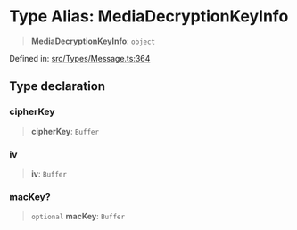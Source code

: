 # Type Alias: MediaDecryptionKeyInfo

> **MediaDecryptionKeyInfo**: `object`

Defined in: [src/Types/Message.ts:364](https://github.com/Fokusdotid/bail/blob/82f46c566476ac566bfd781dede14412fcdfb787/src/Types/Message.ts#L364)

## Type declaration

### cipherKey

> **cipherKey**: `Buffer`

### iv

> **iv**: `Buffer`

### macKey?

> `optional` **macKey**: `Buffer`
